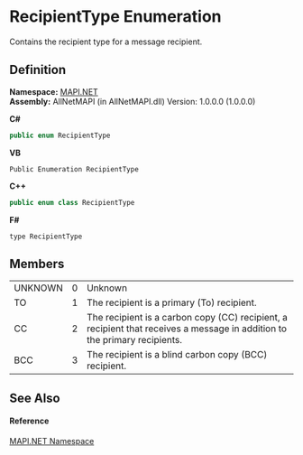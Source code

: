 # RecipientType Enumeration


Contains the recipient type for a message recipient.



## Definition
**Namespace:** <a href="5bef4637-66f8-16d4-e5f4-4d0da57a1538.md">MAPI.NET</a>  
**Assembly:** AllNetMAPI (in AllNetMAPI.dll) Version: 1.0.0.0 (1.0.0.0)

**C#**
``` C#
public enum RecipientType
```
**VB**
``` VB
Public Enumeration RecipientType
```
**C++**
``` C++
public enum class RecipientType
```
**F#**
``` F#
type RecipientType
```



## Members
<table>
<tr>
<td>UNKNOWN</td>
<td>0</td>
<td>Unknown</td></tr>
<tr>
<td>TO</td>
<td>1</td>
<td>The recipient is a primary (To) recipient.</td></tr>
<tr>
<td>CC</td>
<td>2</td>
<td>The recipient is a carbon copy (CC) recipient, a recipient that receives a message in addition to the primary recipients.</td></tr>
<tr>
<td>BCC</td>
<td>3</td>
<td>The recipient is a blind carbon copy (BCC) recipient.</td></tr>
</table>

## See Also


#### Reference
<a href="5bef4637-66f8-16d4-e5f4-4d0da57a1538.md">MAPI.NET Namespace</a>  
